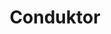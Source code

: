---
blog: https://conduktor.io/blog/conduktor-redpanda-best-breed-kafka-experience
git: https://github.com/conduktor
linkedin: https://linkedin.com/company/conduktor
logohandle: conduktorio
sort: conduktor
title: Conduktor
twitter: https://x.com/getconduktor
website: https://www.conduktor.io/
youtube: https://youtube.com/channel/UCTr4J1unmW5QKJ14M6aPYdQ
---